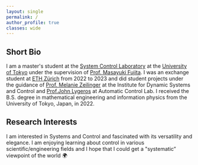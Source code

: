 ```yaml
---
layout: single
permalink: /
author_profile: true
classes: wide
---
```


<!-- # About me -->

## Short Bio

I am a master's student at the [System Control Laboratory](https://www.scl.ipc.i.u-tokyo.ac.jp) 
at the [University of Tokyo](https://www.u-tokyo.ac.jp/en/index.html) under the supervision of 
[Prof. Masayuki Fujita](http://www.fl.ctrl.titech.ac.jp/member/fujita/fujitae.html).
I was an exchange student at [ETH Zürich](https://ethz.ch/en.html) from 2022 to 2023 and did student projects
under the guidance of [Prof. Melanie Zeilinger](https://idsc.ethz.ch/the-institute/people/person-detail.MTQyNzM3.TGlzdC82MjMsMjA4ODk3NDEzOQ==.html) at the Institute for Dynamic Systems and Control
and [Prof.John Lygeros](https://control.ee.ethz.ch/people/profile.john-lygeros.html)
at Automatic Control Lab.
I received the B.S. degree in mathematical engineering and information physics from the University of Tokyo, Japan, in 2022.


## Research Interests

I am interested in Systems and Control and fascinated with its versatility and elegance.
I am enjoying learning about control in various scientific/engineering fields and 
I hope that I could get a "systematic” viewpoint of the world 🌍

<!-- The researches can be seen from [here](./researches). -->

